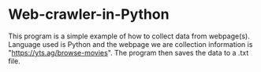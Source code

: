 # Web-crawler-in-Python
This program is a simple example of how to collect data from webpage(s). Language used is Python and the webpage we are collection information is "https://yts.ag/browse-movies".
The program then saves the data to a .txt file.
